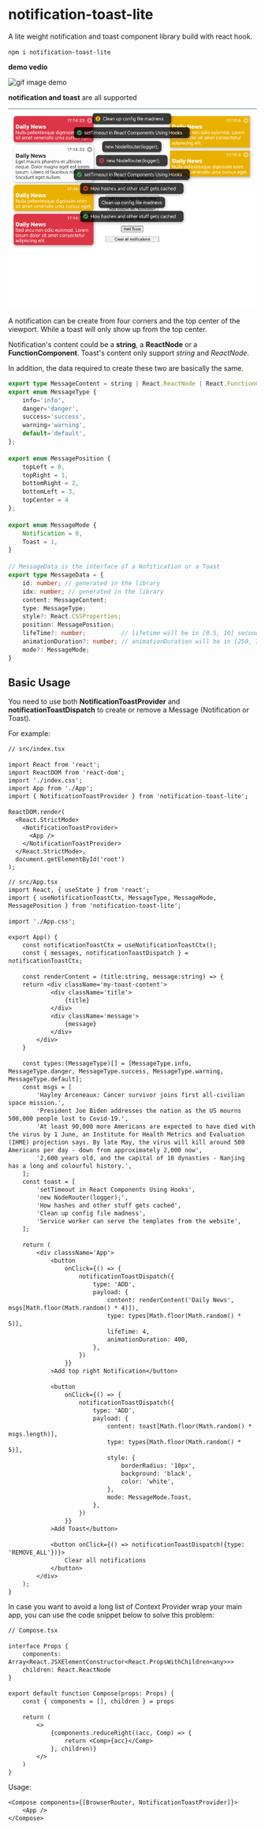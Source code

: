 # notification-toast-lite

A lite weight notification and toast component library build with react hook.

`npm i notification-toast-lite`

**demo vedio**

![gif image demo](https://j.gifs.com/nxB1mD.gif)

**notification and toast** are all supported

![screen shot of notification and toast](/assets/screenShot.png)

A notification can be create from four corners and the top center of the viewport. While a toast will only show up from the top center.

Notification's content could be a **string**, a **ReactNode** or a **FunctionComponent**. Toast's content only support *string* and *ReactNode*.

In addition, the data required to create these two are basically the same.

```TypeScript
export type MessageContent = string | React.ReactNode | React.FunctionComponent;
export enum MessageType {
    info='info',
    danger='danger',
    success='success',
    warning='warning',
    default='default',
};

export enum MessagePosition {
    topLeft = 0,
    topRight = 1,
    bottomRight = 2,
    bottomLeft = 3,
    topCenter = 4
};

export enum MessageMode {
    Notification = 0,
    Toast = 1,
}

// MessageData is the interface of a Nofitication or a Toast 
export type MessageData = {
    id: number; // generated in the library
    idx: number; // generated in the library
    content: MessageContent;
    type: MessageType;
    style?: React.CSSProperties;
    position: MessagePosition;
    lifeTime?: number;          // lifetime will be in [0.5, 10] seconds or Infinity
    animationDuration?: number; // animationDuration will be in [250, 750] ms
    mode?: MessageMode;
}
```

## Basic Usage

You need to use both **NotificationToastProvider** and **notificationToastDispatch** to create or remove a Message (Notification or Toast).

For example: 

```tsx
// src/index.tsx

import React from 'react';
import ReactDOM from 'react-dom';
import './index.css';
import App from './App';
import { NotificationToastProvider } from 'notification-toast-lite';

ReactDOM.render(
  <React.StrictMode>
    <NotificationToastProvider>
      <App />
    </NotificationToastProvider>
  </React.StrictMode>,
  document.getElementById('root')
);
```

```tsx
// src/App.tsx
import React, { useState } from 'react';
import { useNotificationToastCtx, MessageType, MessageMode, MessagePosition } from 'notification-toast-lite';

import './App.css';

export App() {
    const notificationToastCtx = useNotificationToastCtx();
    const { messages, notificationToastDispatch } = notificationToastCtx;

    const renderContent = (title:string, message:string) => {
    return <div className='my-toast-content'>
            <div className='title'>
                {title}
            </div>
            <div className='message'>
                {message}
            </div>
        </div>
    }

    const types:(MessageType)[] = [MessageType.info, MessageType.danger, MessageType.success, MessageType.warning, MessageType.default];
    const msgs = [
        'Hayley Arceneaux: Cancer survivor joins first all-civilian space mission.',
        'President Joe Biden addresses the nation as the US mourns 500,000 people lost to Covid-19.',
        'At least 90,000 more Americans are expected to have died with the virus by 1 June, an Institute for Health Metrics and Evaluation (IHME) projection says. By late May, the virus will kill around 500 Americans per day - down from approximately 2,000 now',
        '2,600 years old, and the capital of 10 dynasties - Nanjing has a long and colourful history.',
    ];
    const toast = [
        'setTimeout in React Components Using Hooks',
        'new NodeRouter(logger);',  
        'How hashes and other stuff gets cached',
        'Clean up config file madness',
        'Service worker can serve the templates from the website',
    ];

    return (
        <div classsName='App'>
            <button
                onClick={() => {
                    notificationToastDispatch({
                        type: 'ADD',
                        payload: {
                            content: renderContent('Daily News', msgs[Math.floor(Math.random() * 4)]),
                            type: types[Math.floor(Math.random() * 5)],
                            lifeTime: 4,
                            animationDuration: 400,
                        },
                    })
                }}
            >Add top right Notification</button>

            <button
                onClick={() => {
                    notificationToastDispatch({
                        type: 'ADD',
                        payload: {
                            content: toast[Math.floor(Math.random() * msgs.length)],
                            type: types[Math.floor(Math.random() * 5)],
                            style: {
                                borderRadius: '10px',
                                background: 'black',
                                color: 'white',
                            },
                            mode: MessageMode.Toast,
                        },
                    })
                }}
            >Add Toast</button>

            <button onClick={() => notificationToastDispatch({type: 'REMOVE_ALL'})}>
                Clear all notifications
            </button>
        </div>
    );
}
```

In case you want to avoid a long list of Context Provider wrap your main app, you can use the code snippet below to solve this problem:

```tsx
// Compose.tsx

interface Props {
    components: Array<React.JSXElementConstructor<React.PropsWithChildren<any>>>
    children: React.ReactNode
}

export default function Compose(props: Props) {
    const { components = [], children } = props

    return (
        <>
            {components.reduceRight((acc, Comp) => {
                return <Comp>{acc}</Comp>
            }, children)}
        </>
    )
}
```

Usage:

```tsx
<Compose components={[BrowserRouter, NotificationToastProvider]}>
    <App />
</Compose>
```

